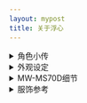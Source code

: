 ```yaml
---
layout: mypost
title: 关于浮心
---
```



<details> <summary>角色小传</summary>
<p><b>设定</b>：缺乏睡眠的少女，通过随身听里的奇异音乐让自己保持精神，对边缘科学（或常人所说的伪科学）很感兴趣，除此之外的话题一概不关心。</p>
<br>
<p><b>爱好</b>：未解之谜、边缘科学</p>  
<br>
<p><b>专长</b>：资料搜集、单片机设计</p>  
<br>   
<p><b>代表物</b>：经特殊技术改造的索尼MW-MS70D随身听，其中播放的音乐似乎有助于集中注意力。 <small> ← 这同时也是角色的设计原型</small></p> 
</details>

<details> <summary>外观设定</summary>
<img src="/characters/dixin-1.png" alt="外观设定">
</details>


<details> <summary>MW-MS70D细节</summary>
<img src="/characters/nwms70d-1.jpg" alt="MW-MS70D">
<img src="/characters/nwms70d-2.jpg" alt="MW-MS70D">
<img src="/characters/nwms70d-3.jpg" alt="MW-MS70D">
<img src="/characters/nwms70d-4.jpg" alt="MW-MS70D">
<img src="/characters/nwms70d-5.jpg" alt="MW-MS70D">
<img src="/characters/nwms70d-6.jpg" alt="MW-MS70D">
</details>

<details> <summary>服饰参考</summary>
 <p><blockquote>希望服设中能融入MW-MS70D元素</blockquote> </p>
 <p><blockquote>↓剪裁参考此图，下身修改为短裤</blockquote> </p>
<img src="/characters/cloth-1.jpg" alt="服设参考">
</details>
